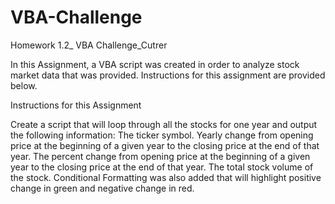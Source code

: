 # VBA-Challenge
Homework 1.2_ VBA Challenge_Cutrer

In this Assignment, a VBA script was created in order to analyze stock market data that was provided. Instructions for this assignment are provided below. 

Instructions for this Assignment

  Create a script that will loop through all the stocks for one year and output the following information:
    The ticker symbol.
    Yearly change from opening price at the beginning of a given year to the closing price at the end of that year.
    The percent change from opening price at the beginning of a given year to the closing price at the end of that year.
    The total stock volume of the stock.
Conditional Formatting was also added that will highlight positive change in green and negative change in red.

